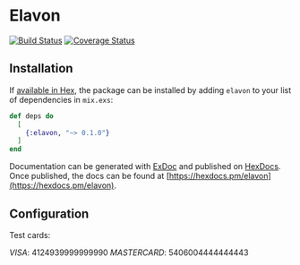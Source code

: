 # Elavon
[![Build Status](https://semaphoreci.com/api/v1/ir/elavon-elixir/branches/master/shields_badge.svg)](https://semaphoreci.com/ir/elavon-elixir)
[![Coverage Status](https://coveralls.io/repos/github/infinitered/elavon-elixir/badge.svg?branch=master)](https://coveralls.io/github/infinitered/elavon-elixir?branch=master)


## Installation

If [available in Hex](https://hex.pm/docs/publish), the package can be installed
by adding `elavon` to your list of dependencies in `mix.exs`:

```elixir
def deps do
  [
    {:elavon, "~> 0.1.0"}
  ]
end
```

Documentation can be generated with [ExDoc](https://github.com/elixir-lang/ex_doc)
and published on [HexDocs](https://hexdocs.pm). Once published, the docs can
be found at [https://hexdocs.pm/elavon](https://hexdocs.pm/elavon).

## Configuration

Test cards:

*VISA*: 4124939999999990
*MASTERCARD*: 5406004444444443